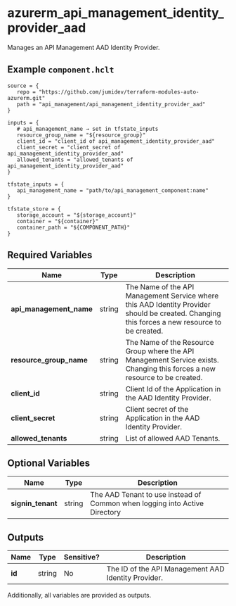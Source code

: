 # azurerm_api_management_identity_provider_aad

Manages an API Management AAD Identity Provider.

## Example `component.hclt`

```hcl
source = {
   repo = "https://github.com/jumidev/terraform-modules-auto-azurerm.git" 
   path = "api_management/api_management_identity_provider_aad" 
}

inputs = {
   # api_management_name → set in tfstate_inputs
   resource_group_name = "${resource_group}" 
   client_id = "client_id of api_management_identity_provider_aad" 
   client_secret = "client_secret of api_management_identity_provider_aad" 
   allowed_tenants = "allowed_tenants of api_management_identity_provider_aad" 
}

tfstate_inputs = {
   api_management_name = "path/to/api_management_component:name" 
}

tfstate_store = {
   storage_account = "${storage_account}" 
   container = "${container}" 
   container_path = "${COMPONENT_PATH}" 
}

```

## Required Variables

| Name | Type |  Description |
| ---- | --------- |  ----------- |
| **api_management_name** | string |  The Name of the API Management Service where this AAD Identity Provider should be created. Changing this forces a new resource to be created. | 
| **resource_group_name** | string |  The Name of the Resource Group where the API Management Service exists. Changing this forces a new resource to be created. | 
| **client_id** | string |  Client Id of the Application in the AAD Identity Provider. | 
| **client_secret** | string |  Client secret of the Application in the AAD Identity Provider. | 
| **allowed_tenants** | string |  List of allowed AAD Tenants. | 

## Optional Variables

| Name | Type |  Description |
| ---- | --------- |  ----------- |
| **signin_tenant** | string |  The AAD Tenant to use instead of Common when logging into Active Directory | 



## Outputs

| Name | Type | Sensitive? | Description |
| ---- | ---- | --------- | --------- |
| **id** | string | No  | The ID of the API Management AAD Identity Provider. | 

Additionally, all variables are provided as outputs.

